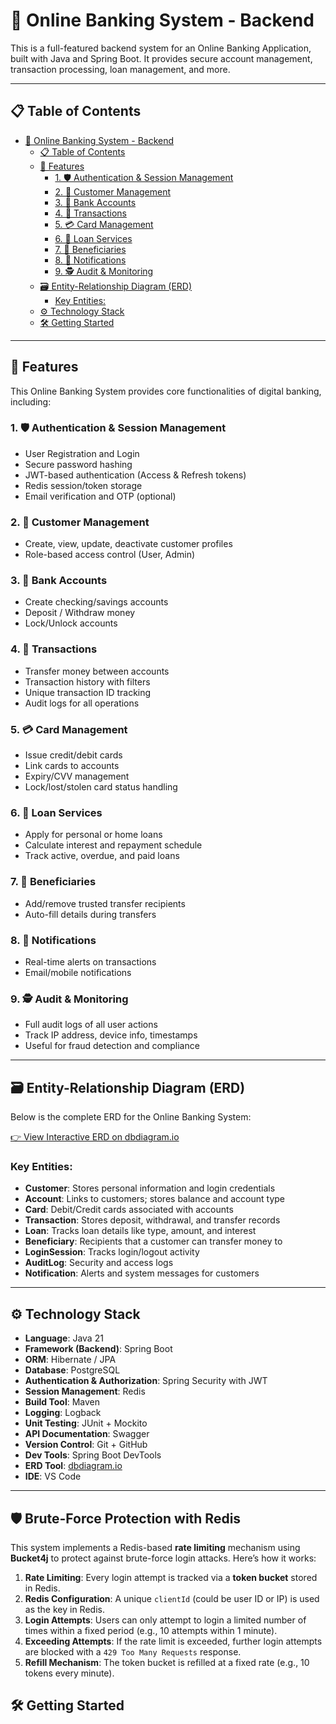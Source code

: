 # 🏦 Online Banking System - Backend

This is a full-featured backend system for an Online Banking Application, built with Java and Spring Boot. It provides secure account management, transaction processing, loan management, and more.

---

## 📋 Table of Contents

- [🏦 Online Banking System - Backend](#-online-banking-system---backend)
  - [📋 Table of Contents](#-table-of-contents)
  - [🚀 Features](#-features)
    - [1. 🛡️ Authentication \& Session Management](#1-️-authentication--session-management)
    - [2. 👤 Customer Management](#2--customer-management)
    - [3. 🏦 Bank Accounts](#3--bank-accounts)
    - [4. 💸 Transactions](#4--transactions)
    - [5. 💳 Card Management](#5--card-management)
    - [6. 🧾 Loan Services](#6--loan-services)
    - [7. 👥 Beneficiaries](#7--beneficiaries)
    - [8. 🔔 Notifications](#8--notifications)
    - [9. 🕵️ Audit \& Monitoring](#9-️-audit--monitoring)
  - [🗃️ Entity-Relationship Diagram (ERD)](#️-entity-relationship-diagram-erd)
    - [Key Entities:](#key-entities)
  - [⚙️ Technology Stack](#️-technology-stack)
  - [🛠️ Getting Started](#️-getting-started)

---

## 🚀 Features

This Online Banking System provides core functionalities of digital banking, including:

### 1. 🛡️ Authentication & Session Management
- User Registration and Login
- Secure password hashing
- JWT-based authentication (Access & Refresh tokens)
- Redis session/token storage
- Email verification and OTP (optional)

### 2. 👤 Customer Management
- Create, view, update, deactivate customer profiles
- Role-based access control (User, Admin)

### 3. 🏦 Bank Accounts
- Create checking/savings accounts
- Deposit / Withdraw money
- Lock/Unlock accounts

### 4. 💸 Transactions
- Transfer money between accounts
- Transaction history with filters
- Unique transaction ID tracking
- Audit logs for all operations

### 5. 💳 Card Management
- Issue credit/debit cards
- Link cards to accounts
- Expiry/CVV management
- Lock/lost/stolen card status handling

### 6. 🧾 Loan Services
- Apply for personal or home loans
- Calculate interest and repayment schedule
- Track active, overdue, and paid loans

### 7. 👥 Beneficiaries
- Add/remove trusted transfer recipients
- Auto-fill details during transfers

### 8. 🔔 Notifications
- Real-time alerts on transactions
- Email/mobile notifications

### 9. 🕵️ Audit & Monitoring
- Full audit logs of all user actions
- Track IP address, device info, timestamps
- Useful for fraud detection and compliance


---

## 🗃️ Entity-Relationship Diagram (ERD)

Below is the complete ERD for the Online Banking System:

[👉 View Interactive ERD on dbdiagram.io](https://dbdiagram.io/d/Bank_System-680920301ca52373f514d855)  

### Key Entities:

- **Customer**: Stores personal information and login credentials
- **Account**: Links to customers; stores balance and account type
- **Card**: Debit/Credit cards associated with accounts
- **Transaction**: Stores deposit, withdrawal, and transfer records
- **Loan**: Tracks loan details like type, amount, and interest
- **Beneficiary**: Recipients that a customer can transfer money to
- **LoginSession**: Tracks login/logout activity
- **AuditLog**: Security and access logs
- **Notification**: Alerts and system messages for customers

---

## ⚙️ Technology Stack

- **Language**: Java 21  
- **Framework (Backend)**: Spring Boot  
- **ORM**: Hibernate / JPA  
- **Database**: PostgreSQL 
- **Authentication & Authorization**: Spring Security with JWT  
- **Session Management**: Redis 
- **Build Tool**: Maven  
- **Logging**: Logback  
- **Unit Testing**: JUnit + Mockito  
- **API Documentation**: Swagger 
- **Version Control**: Git + GitHub  
- **Dev Tools**: Spring Boot DevTools  
- **ERD Tool**: [dbdiagram.io](https://dbdiagram.io)  
- **IDE**: VS Code

---

## 🛡️ Brute-Force Protection with Redis

This system implements a Redis-based **rate limiting** mechanism using **Bucket4j** to protect against brute-force login attacks. Here’s how it works:

1. **Rate Limiting**: Every login attempt is tracked via a **token bucket** stored in Redis. 
2. **Redis Configuration**: A unique `clientId` (could be user ID or IP) is used as the key in Redis.
3. **Login Attempts**: Users can only attempt to login a limited number of times within a fixed period (e.g., 10 attempts within 1 minute).
4. **Exceeding Attempts**: If the rate limit is exceeded, further login attempts are blocked with a `429 Too Many Requests` response.
5. **Refill Mechanism**: The token bucket is refilled at a fixed rate (e.g., 10 tokens every minute).


## 🛠️ Getting Started

<!-- 1. **Clone the Repository**
   ```bash
   git clone https://github.com/your-username/online-banking-system.git
   cd online-banking-system -->
